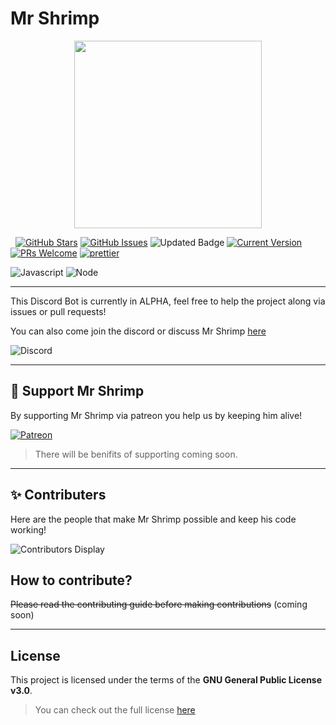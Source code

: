 # Mr Shrimp
<p align="center">
  <a>
    <img src="https://cdn.discordapp.com/attachments/848686917532254218/848718688617496646/mr-shrimp-icon.png" height="300px">
  </a>
</p>

&nbsp;
[![GitHub Stars](https://img.shields.io/github/stars/Mr-Shrimp/Mr-Shrimp-Bot?style=social)](https://github.com/Mr-Shrimp/Mr-Shrimp-Bot/stargazers)
[![GitHub Issues](https://img.shields.io/github/issues/Mr-Shrimp/Mr-Shrimp-Bot.svg)](https://github.com/Mr-Shrimp/Mr-Shrimp-Bot/issues)
![Updated Badge](https://badges.pufler.dev/updated/Mr-Shrimp/Mr-Shrimp-Bot)
[![Current Version](https://img.shields.io/badge/version-ALPHA-yellow.svg)](https://github.com/Mr-Shrimp/Mr-Shrimp-Bot)
[![PRs Welcome](https://img.shields.io/badge/PRs-welcome-brightgreen.svg?style=flat-square)](http://makeapullrequest.com)
[![prettier](https://img.shields.io/badge/code_style-prettier-ff69b4.svg)](https://github.com/prettier/prettier)

![Javascript](https://img.shields.io/badge/JavaScript-F7DF1E?style=for-the-badge&logo=javascript&logoColor=black)
![Node](https://img.shields.io/badge/Node.js-43853D?style=for-the-badge&logo=node.js&logoColor=white)

---

This Discord Bot is currently in ALPHA, feel free to help the project along via issues or pull requests!

You can also come join the discord or discuss Mr Shrimp [here](https://github.com/Mr-Shrimp/Mr-Shrimp-Bot/discussions)

![Discord](https://img.shields.io/badge/Discord-7289DA?style=for-the-badge&logo=discord&logoColor=white)

---

## 💖 Support Mr Shrimp 
By supporting Mr Shrimp via patreon you help us by keeping him alive!

[![Patreon](https://img.shields.io/badge/Patreon-F96854?style=for-the-badge&logo=patreon&logoColor=white)](https://www.patreon.com/mr_shrimp)

>There will be benifits of supporting coming soon.



---
## ✨ Contributers
Here are the people that make Mr Shrimp possible and keep his code working!

![Contributors Display](https://badges.pufler.dev/contributors/Mr-Shrimp/Mr-Shrimp-Bot?size=50&padding=5&bots=false)
##  How to contribute?
~~Please read the contributing guide before making contributions~~ (coming soon)

---

## License
This project is licensed under the terms of the **GNU General Public License v3.0**.
>You can check out the full license [here](https://github.com/Mr-Shrimp/Mr-Shrimp-Bot/blob/main/LICENSE)